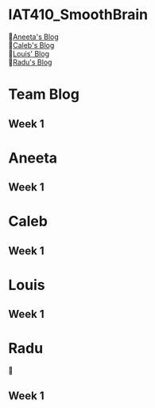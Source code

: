 # IAT410_SmoothBrain

:crown:[Aneeta's Blog](#aneeta)<br>
:peach:[Caleb's Blog](#caleb)<br>
:round_pushpin:[Louis' Blog](#louis)<br>
:fries:[Radu's Blog](#radu)<br>

# Team Blog

## Week 1

# Aneeta
  ## Week 1

# Caleb
  ## Week 1

# Louis
  ## Week 1

# Radu
:fries:
  ## Week 1
  
